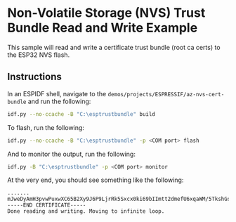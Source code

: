 # Non-Volatile Storage (NVS) Trust Bundle Read and Write Example

This sample will read and write a certificate trust bundle (root ca certs) to the ESP32 NVS flash.

## Instructions

In an ESPIDF shell, navigate to the `demos/projects/ESPRESSIF/az-nvs-cert-bundle` and run the following:

```bash
idf.py --no-ccache -B "C:\esptrustbundle" build
```

To flash, run the following:

```bash
idf.py --no-ccache -B "C:\esptrustbundle" -p <COM port> flash
```

And to monitor the output, run the following:

```bash
idf.py -B "C:\esptrustbundle" -p <COM port> monitor
```

At the very end, you should see something like the following:

```log
.......
mJweDyAmH3pvwPuxwXC65B2Xy9J6P9LjrRk5Sxcx0ki69bIImtt2dmefU6xqaWM/5TkshGsRGRxpl/j8nWZjEgQRCHLQzWwa80mMpkg/sTV9HB8Dx6jKXB/ZUhoHHBk2dxEuqPiAppGWSZI1b7rCoucL5mxAyE7+WL85MB+GqQk2dLsmijtWKP6T+MejteD+eMuMZ87zf9dOLITzNy4ZQ5bb0Sr74MTnB8G2+NszKTc0QWbej09+CVgI+WXTik9KveCjCHk9hNAHFiRSdLOkKEW39lt2c0Ui2cFmuqqNh7o0JMcccMyj6D5KbvtwEwXlGjefVwaaZBRA+GsCyRxj3qrg+E
-----END CERTIFICATE-----
Done reading and writing. Moving to infinite loop.
```
